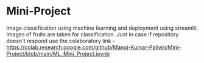 # Mini-Project
Image classification using machine learning
and deployment using streamlit.
Images of fruits are taken for classification.
Just in case if repository doesn't respond use the
colaboratory link - https://colab.research.google.com/github/Manoj-Kumar-Paliviri/Mini-Project/blob/main/ML_Mini_Project.ipynb
